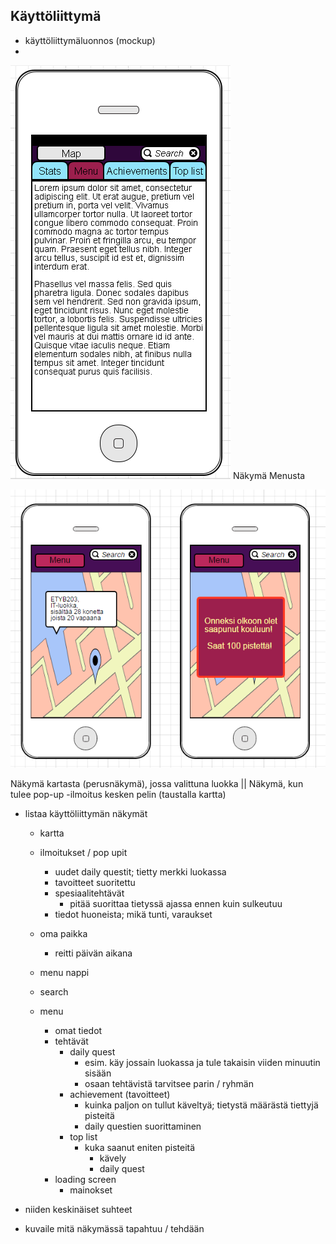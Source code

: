 ## Käyttöliittymä

* käyttöliittymäluonnos (mockup)
* 

 ![käyttöliittymäesimerkki](menu.png) 
 Näkymä Menusta


![käyttöliittymäesimerkit](kuvat2.png)

Näkymä kartasta (perusnäkymä), jossa valittuna luokka || Näkymä, kun tulee pop-up -ilmoitus kesken pelin (taustalla kartta)
  
* listaa käyttöliittymän näkymät
   - kartta
    - ilmoitukset / pop upit
        - uudet daily questit; tietty merkki luokassa
        - tavoitteet suoritettu
        - spesiaalitehtävät 
            - pitää suorittaa tietyssä ajassa ennen kuin sulkeutuu
        - tiedot huoneista; mikä tunti, varaukset
    - oma paikka
        - reitti päivän aikana
    - menu nappi
    - search

  - menu
    - omat tiedot 
    - tehtävät
        - daily quest 
            - esim. käy jossain luokassa ja tule takaisin viiden minuutin sisään
            - osaan tehtävistä tarvitsee parin / ryhmän
        - achievement (tavoitteet)
            - kuinka paljon on tullut käveltyä; tietystä määrästä tiettyjä pisteitä
            - daily questien suorittaminen
        - top list
            - kuka saanut eniten pisteitä 
                - kävely
                - daily quest
    - loading screen
       - mainokset
 
* niiden keskinäiset suhteet

* kuvaile mitä näkymässä tapahtuu / tehdään

